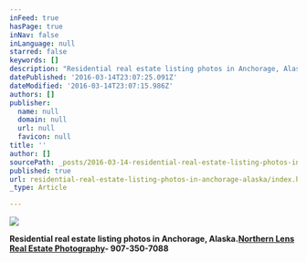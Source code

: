 ```yaml
---
inFeed: true
hasPage: true
inNav: false
inLanguage: null
starred: false
keywords: []
description: "Residential real estate listing photos in Anchorage, Alaska.\_Northern Lens Real Estate Photography- 907-350-7088"
datePublished: '2016-03-14T23:07:25.091Z'
dateModified: '2016-03-14T23:07:15.986Z'
authors: []
publisher:
  name: null
  domain: null
  url: null
  favicon: null
title: ''
author: []
sourcePath: _posts/2016-03-14-residential-real-estate-listing-photos-in-anchorage-alaska.md
published: true
url: residential-real-estate-listing-photos-in-anchorage-alaska/index.html
_type: Article

---
```

![](https://the-grid-user-content.s3-us-west-2.amazonaws.com/e4e42bd7-f643-4943-8836-710894af9a68.jpg)

**Residential real estate listing photos in Anchorage, Alaska.[Northern Lens Real Estate Photography][0]- 907-350-7088**

[0]: https://app.thegrid.io/posts/19e165a6-4f3f-4cf0-9bf8-4263f4435fc9/www.northernlensphoto.com